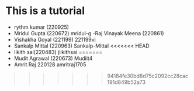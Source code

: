 # This is a tutorial

- rythm kumar (220925)
- Mridul Gupta (220672)  mridul-g
-Raj Vinayak Meena (220861)
- Vishakha Goyal (221199) 221199vi
- Sankalp Mittal (220963) Sankalp-Mittal
<<<<<<< HEAD
- likith sai(220483) jlikithsai
=======
- Mudit Agrawal (220673) Mudiit4
- Amrit Raj 220128 amritraj1705
>>>>>>> 94184fe30bd8d75c2092cc28cac191d849b52a73
